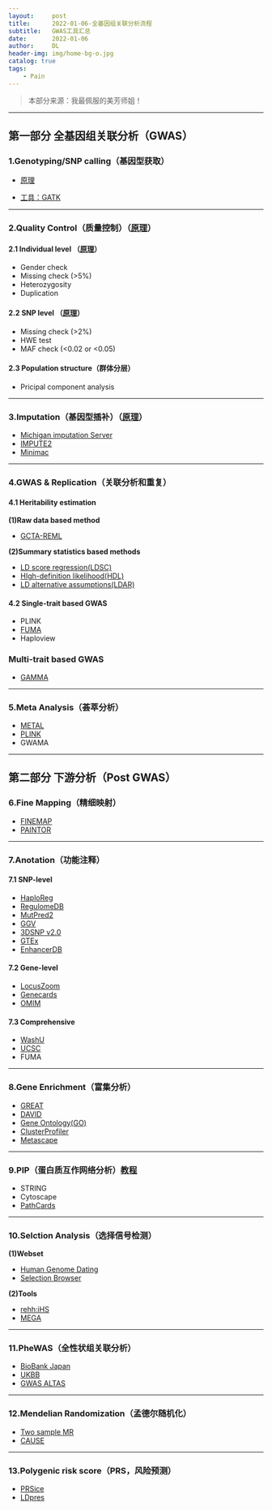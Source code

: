 ```yaml
---
layout:     post
title:      2022-01-06-全基因组关联分析流程
subtitle:   GWAS工具汇总
date:       2022-01-06
author:     DL
header-img: img/home-bg-o.jpg
catalog: true
tags:
    - Pain
---
```


> 本部分来源：我最佩服的美芳师姐！

---

## 第一部分 全基因组关联分析（GWAS）

### 1.Genotyping/SNP calling（基因型获取）

- [原理](https://sg.idtdna.com/pages/applications/genotyping)

- [工具：GATK](https://www.jianshu.com/p/4c093a6d88ec)

---

### 2.Quality Control（质量控制）（[原理](https://www.ncbi.nlm.nih.gov/pmc/articles/PMC3066182/)）

#### 2.1 Individual level （[原理](https://zhuanlan.zhihu.com/p/347958906)）

- Gender check
- Missing check (>5%)
- Heterozygosity
- Duplication

#### 2.2 SNP level （[原理](https://zhuanlan.zhihu.com/p/347958906)）

- Missing check (>2%)
- HWE test
- MAF check (<0.02 or <0.05)

#### 2.3 Population structure（群体分层）

- Pricipal component analysis

---

### 3.Imputation（基因型插补）（[原理](https://www.jianshu.com/p/06d86be2028b)）

- [Michigan imputation Server](https://imputationserver.sph.umich.edu/index.html#!pages/home)
- [IMPUTE2](http://mathgen.stats.ox.ac.uk/impute/impute_v2.html)
- [Minimac](https://genome.sph.umich.edu/wiki/Minimac)

---

### 4.GWAS & Replication（关联分析和重复）

#### 4.1 Heritability estimation

**(1)Raw data based method**

- [GCTA-REML](https://yanglab.westlake.edu.cn/software/gcta/#GREMLanalysis)

**(2)Summary statistics based methods**

- [LD score regression(LDSC)](https://github.com/bulik/ldsc)
- [HIgh-definition likelihood(HDL)](https://github.com/zhenin/HDL/)
- [LD alternative assumptions(LDAR)](https://dougspeed.com/heritability-model/)

#### 4.2 Single-trait based GWAS

- PLINK
- [FUMA](https://fuma.ctglab.nl/)
- Haploview

### Multi-trait based GWAS

- [GAMMA](http://www.xzlab.org/software.html)

---

### 5.Meta Analysis（荟萃分析）

- [METAL](https://genome.sph.umich.edu/wiki/METAL)
- [PLINK](http://zzz.bwh.harvard.edu/plink/metaanal.shtml)
- GWAMA

---

## 第二部分 下游分析（Post GWAS）

### 6.Fine Mapping（精细映射）

- [FINEMAP](http://www.christianbenner.com/index_v1.3.html)
- [PAINTOR](https://github.com/gkichaev/PAINTOR_V3.0)

---

### 7.Anotation（功能注释）

#### 7.1 SNP-level

- [HaploReg](https://pubs.broadinstitute.org/mammals/haploreg/haploreg.php)
- [RegulomeDB](https://www.regulomedb.org/regulome-search)
- [MutPred2](http://mutpred.mutdb.org/#qform)
- [GGV](https://popgen.uchicago.edu/ggv/?data=%221000genomes%22&chr=1&pos=222087833)
- [3DSNP v2.0](http://www.omic.tech/3dsnpv2/)
- [GTEx](http://www.gtexportal.org/home/)
- [EnhancerDB](http://lcbb.swjtu.edu.cn/EnhancerDB/)

#### 7.2 Gene-level

- [LocusZoom](https://genome.sph.umich.edu/wiki/LocusZoom_Standalone#Input)
- [Genecards](https://www.genecards.org/)
- [OMIM](https://omim.org/)

#### 7.3 Comprehensive

- [WashU](http://epigenomegateway.wustl.edu/browser/)
- [UCSC](http://genome.ucsc.edu/)
- FUMA

---

### 8.Gene Enrichment（富集分析）

- [GREAT](http://great.stanford.edu/public/html/index.php)
- [DAVID](https://david.ncifcrf.gov/conversion.jsp)
- [Gene Ontology(GO)](http://geneontology.org/)
- [ClusterProfiler](https://www.jianshu.com/p/feaefcbdf986)
- [Metascape](https://metascape.org/gp/index.html)

---

### 9.PIP（蛋白质互作网络分析）[教程](https://zhuanlan.zhihu.com/p/148789132?utm_source=wechat_session)

- STRING
- Cytoscape
- [PathCards](https://pathcards.genecards.org/Search/Results?query=SP3)

---

### 10.Selction Analysis（选择信号检测）

**(1)Webset**

- [Human Genome Dating](https://human.genome.dating/)
- [Selection Browser](http://hsb.upf.edu/?s=rs35732780&submit=Search)

**(2)Tools**

- [rehh:iHS](https://zhuanlan.zhihu.com/p/70034004?from_voters_page=true)
- [MEGA](https://www.megasoftware.net/)

---

### 11.PheWAS（全性状组关联分析）

- [BioBank Japan](http://jenger.riken.jp/en/result)
- [UKBB](http://geneatlas.roslin.ed.ac.uk/)
- [GWAS ALTAS](https://atlas.ctglab.nl/)

---

### 12.Mendelian Randomization（孟德尔随机化）

- [Two sample MR](https://github.com/MRCIEU/TwoSampleMR)
- [CAUSE](https://jean997.github.io/cause/ldl_cad.html)

---

### 13.Polygenic risk score（PRS，风险预测）

- [PRSice](https://www.prsice.info/)
- [LDpres](https://github.com/bvilhjal/ldpred)

